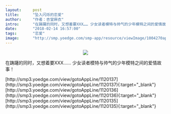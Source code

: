 ```yaml
---
layout:     post
title:      "坠入闪烁的恋爱"
author:     "作者：杏堂麻衣"
intro:      "在踌躇的同时，又想着要XXX…… 少女读者模特与帅气的少年模特之间的爱情故事！"
date:       "2018-02-14 16:57:00"
tags:       "恋爱"
image:      "http://smp.yoedge.com/smp-app/resource/viewImage/1004270appline.png"
---
```

<div style="text-align: center">
<p><img src="http://smp.yoedge.com/smp-app/resource/viewImage/1004270appline.png"/></p>
</div>
<p class="post-meta">
<span>在踌躇的同时，又想着要XXX…… 少女读者模特与帅气的少年模特之间的爱情故事！</span>
</p>
[http://smp3.yoedge.com/view/gotoAppLine/1120137](http://smp3.yoedge.com/view/gotoAppLine/1120137){:target="_blank"}
[http://smp3.yoedge.com/view/gotoAppLine/1120136](http://smp3.yoedge.com/view/gotoAppLine/1120136){:target="_blank"}
[http://smp3.yoedge.com/view/gotoAppLine/1120135](http://smp3.yoedge.com/view/gotoAppLine/1120135){:target="_blank"}


